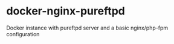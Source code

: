 # docker-nginx-pureftpd
Docker instance with pureftpd server and a basic nginx/php-fpm configuration
